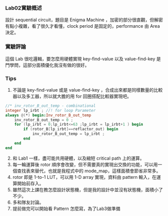 ### Lab02實驗概述

設計 sequential circuit，題目是 Enigma Machine ，加密的部分很直觀，但解密有點小複雜，看了很久才看懂，clock period 是固定的，performance 由 Area 決定。

### 實驗評論

這個 Lab 很吃邏輯，要怎麼用硬體實現 key-find-value 以及 value-find-key 是門學問，這部分面積優化我沒有做的很好。

### Tips

1. 不論是 key-find-value 或是 value-find-key ，合成出來都是同樣數量的比較器以及多工器，所以就大膽的用 for 回圈搭配比較器實現吧。

```verilog
//* inv_rotor_B_out_temp - combinational
integer lp_irbt ; //! for loop Parameter
always @(*) begin:Inv_rotor_B_out_temp
	inv_rotor_B_out_temp = 0 ;
	for (lp_irbt = 0;lp_irbt<=63 ;lp_irbt = lp_irbt+1 ) begin
		if (rotor_B[lp_irbt]==reflactor_out) begin
			inv_rotor_B_out_temp = lp_irbt ;
		end
	end
end
```

2. 和 Lab1 一樣，盡可能共用硬體，以及縮短 critical path 上的運算。
3. 每一輪運算後 rotor 順序會改變，但不需要真的實現出交換的功能，可以用一個查找表來替代，也就是我程式中的 mode_map，這樣面積會節省非常多。
4. rotor 即是 1-to-1 LUT，可以用 1-D array 實現，資料由 pattern 輸入，在運算開始前存入。
5. 雖然這次上課在教怎麼設計狀態機，但是我的設計中並沒有狀態機，面積小了不少。
6. 多和隊友討論。
7. 提前做完可以開始看 Pattern 怎麼寫，為了Lab3做準備

